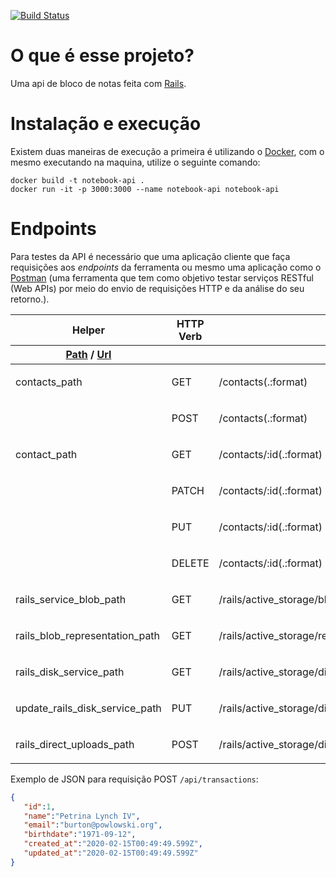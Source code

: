 [![Build Status](https://travis-ci.com/guimaraes-lucas/notebook-api.svg?branch=master)](https://travis-ci.com/guimaraes-lucas/notebook-api)

# O que é esse projeto?

Uma api de bloco de notas feita com [Rails](https://rubyonrails.org).

# Instalação e execução

Existem duas maneiras de execução a primeira é utilizando o [Docker](https://docs.docker.com/docker-for-windows/install/), com o mesmo executando na maquina, utilize o seguinte comando:

```shell
docker build -t notebook-api .
docker run -it -p 3000:3000 --name notebook-api notebook-api
```

# Endpoints

Para testes da API é necessário que uma aplicação cliente que faça requisições aos *endpoints* da ferramenta ou mesmo uma aplicação como o [Postman](https://www.getpostman.com/downloads/) (uma ferramenta que tem como objetivo testar serviços RESTful (Web APIs) por meio do envio de requisições HTTP e da análise do seu retorno.). 

<table id="route_table" class="route_table">
  <thead>
    <tr>
      <th>Helper</th>
      <th>HTTP Verb</th>
      <th>Path</th>
      <th>Controller#Action</th>
    </tr>
    <tr class="bottom">
      <th>
        <a data-route-helper="_path" title="Returns a relative path (without the http or domain)" href="#">Path</a> /
        <a data-route-helper="_url" title="Returns an absolute URL (with the http and domain)" href="#">Url</a>
      </th>
      <th>
      </th>
      <th>
        <input id="search" placeholder="Path Match" type="search" name="path[]">
      </th>
      <th>
      </th>
    </tr>
  </thead>
  <tbody class="exact_matches" id="exact_matches">
  </tbody>
  <tbody class="fuzzy_matches" id="fuzzy_matches">
  </tbody>
  <tbody>
    <tr class="route_row" data-helper="path">
  <td data-route-name="contacts">
      contacts<span class="helper">_path</span>
  </td>
  <td>
    GET
  </td>
  <td data-route-path="/contacts(.:format)">
    /contacts(.:format)
  </td>
  <td>
    <p>contacts#index</p>
  </td>
</tr>
<tr class="route_row" data-helper="path">
  <td data-route-name="">
  </td>
  <td>
    POST
  </td>
  <td data-route-path="/contacts(.:format)">
    /contacts(.:format)
  </td>
  <td>
    <p>contacts#create</p>
  </td>
</tr>
<tr class="route_row" data-helper="path">
  <td data-route-name="contact">
      contact<span class="helper">_path</span>
  </td>
  <td>
    GET
  </td>
  <td data-route-path="/contacts/:id(.:format)">
    /contacts/:id(.:format)
  </td>
  <td>
    <p>contacts#show</p>
  </td>
</tr>
<tr class="route_row" data-helper="path">
  <td data-route-name="">
  </td>
  <td>
    PATCH
  </td>
  <td data-route-path="/contacts/:id(.:format)">
    /contacts/:id(.:format)
  </td>
  <td>
    <p>contacts#update</p>
  </td>
</tr>
<tr class="route_row" data-helper="path">
  <td data-route-name="">
  </td>
  <td>
    PUT
  </td>
  <td data-route-path="/contacts/:id(.:format)">
    /contacts/:id(.:format)
  </td>
  <td>
    <p>contacts#update</p>
  </td>
</tr>
<tr class="route_row" data-helper="path">
  <td data-route-name="">
  </td>
  <td>
    DELETE
  </td>
  <td data-route-path="/contacts/:id(.:format)">
    /contacts/:id(.:format)
  </td>
  <td>
    <p>contacts#destroy</p>
  </td>
</tr>
<tr class="route_row" data-helper="path">
  <td data-route-name="rails_service_blob">
      rails_service_blob<span class="helper">_path</span>
  </td>
  <td>
    GET
  </td>
  <td data-route-path="/rails/active_storage/blobs/:signed_id/*filename(.:format)">
    /rails/active_storage/blobs/:signed_id/*filename(.:format)
  </td>
  <td>
    <p>active_storage/blobs#show</p>
  </td>
</tr>
<tr class="route_row" data-helper="path">
  <td data-route-name="rails_blob_representation">
      rails_blob_representation<span class="helper">_path</span>
  </td>
  <td>
    GET
  </td>
  <td data-route-path="/rails/active_storage/representations/:signed_blob_id/:variation_key/*filename(.:format)">
    /rails/active_storage/representations/:signed_blob_id/:variation_key/*filename(.:format)
  </td>
  <td>
    <p>active_storage/representations#show</p>
  </td>
</tr>
<tr class="route_row" data-helper="path">
  <td data-route-name="rails_disk_service">
      rails_disk_service<span class="helper">_path</span>
  </td>
  <td>
    GET
  </td>
  <td data-route-path="/rails/active_storage/disk/:encoded_key/*filename(.:format)">
    /rails/active_storage/disk/:encoded_key/*filename(.:format)
  </td>
  <td>
    <p>active_storage/disk#show</p>
  </td>
</tr>
<tr class="route_row" data-helper="path">
  <td data-route-name="update_rails_disk_service">
      update_rails_disk_service<span class="helper">_path</span>
  </td>
  <td>
    PUT
  </td>
  <td data-route-path="/rails/active_storage/disk/:encoded_token(.:format)">
    /rails/active_storage/disk/:encoded_token(.:format)
  </td>
  <td>
    <p>active_storage/disk#update</p>
  </td>
</tr>
<tr class="route_row" data-helper="path">
  <td data-route-name="rails_direct_uploads">
      rails_direct_uploads<span class="helper">_path</span>
  </td>
  <td>
    POST
  </td>
  <td data-route-path="/rails/active_storage/direct_uploads(.:format)">
    /rails/active_storage/direct_uploads(.:format)
  </td>
  <td>
    <p>active_storage/direct_uploads#create</p>
  </td>
</tr>

  </tbody>
</table>

Exemplo de JSON para requisição POST `/api/transactions`:

```json
{ 
   "id":1,
   "name":"Petrina Lynch IV",
   "email":"burton@powlowski.org",
   "birthdate":"1971-09-12",
   "created_at":"2020-02-15T00:49:49.599Z",
   "updated_at":"2020-02-15T00:49:49.599Z"
}
```

